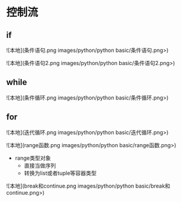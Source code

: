 # 控制流

## if
![本地](条件语句.png images/python/python basic/条件语句.png>)

![本地](条件语句2.png images/python/python basic/条件语句2.png>)

## while
![本地](条件循环.png images/python/python basic/条件循环.png>)

## for
![本地](迭代循环.png images/python/python basic/迭代循环.png>)

![本地](range函数.png images/python/python basic/range函数.png>)
* range类型对象
    * 直接当做序列
    * 转换为list或者tuple等容器类型

![本地](break和continue.png images/python/python basic/break和continue.png>)